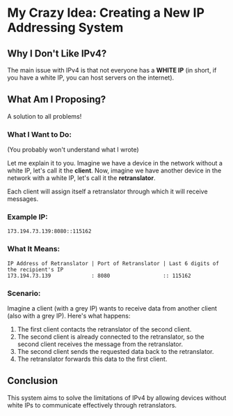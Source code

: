 # My Crazy Idea: Creating a New IP Addressing System

## Why I Don't Like IPv4?

The main issue with IPv4 is that not everyone has a **WHITE IP** (in short, if you have a white IP, you can host servers on the internet).

## What Am I Proposing?

A solution to all problems!

### What I Want to Do:

(You probably won't understand what I wrote)

Let me explain it to you. Imagine we have a device in the network without a white IP, let's call it the **client**. Now, imagine we have another device in the network with a white IP, let's call it the **retranslator**.

Each client will assign itself a retranslator through which it will receive messages.

### Example IP:

```
173.194.73.139:8080::115162
```

### What It Means:

```
IP Address of Retranslator | Port of Retranslator | Last 6 digits of the recipient's IP
173.194.73.139             : 8080                 :: 115162
```

### Scenario:

Imagine a client (with a grey IP) wants to receive data from another client (also with a grey IP). Here's what happens:

1. The first client contacts the retranslator of the second client.
2. The second client is already connected to the retranslator, so the second client receives the message from the retranslator.
3. The second client sends the requested data back to the retranslator.
4. The retranslator forwards this data to the first client.

## Conclusion

This system aims to solve the limitations of IPv4 by allowing devices without white IPs to communicate effectively through retranslators.

